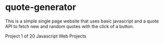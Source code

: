 # quote-generator

This is a simple single page website that uses basic javascript and a quote API to fetch new and random quotes with the click of a button.

Project 1 of 20 Javascript Web Projects
